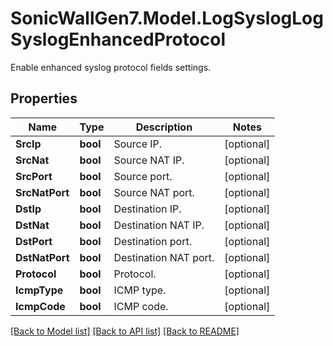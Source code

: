 # SonicWallGen7.Model.LogSyslogLogSyslogEnhancedProtocol
Enable enhanced syslog protocol fields settings.

## Properties

Name | Type | Description | Notes
------------ | ------------- | ------------- | -------------
**SrcIp** | **bool** | Source IP. | [optional] 
**SrcNat** | **bool** | Source NAT IP. | [optional] 
**SrcPort** | **bool** | Source port. | [optional] 
**SrcNatPort** | **bool** | Source NAT port. | [optional] 
**DstIp** | **bool** | Destination IP. | [optional] 
**DstNat** | **bool** | Destination NAT IP. | [optional] 
**DstPort** | **bool** | Destination port. | [optional] 
**DstNatPort** | **bool** | Destination NAT port. | [optional] 
**Protocol** | **bool** | Protocol. | [optional] 
**IcmpType** | **bool** | ICMP type. | [optional] 
**IcmpCode** | **bool** | ICMP code. | [optional] 

[[Back to Model list]](../README.md#documentation-for-models) [[Back to API list]](../README.md#documentation-for-api-endpoints) [[Back to README]](../README.md)

